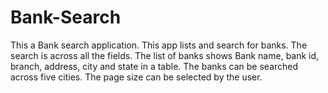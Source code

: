 # Bank-Search
This a Bank search application. This app lists and search for banks. The search is across all the fields. The list of banks shows Bank name, bank id,  branch, address, city and state in a table. The banks can be searched across five cities. The page size can be selected by the user.
